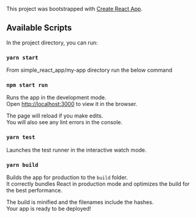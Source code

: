 This project was bootstrapped with [Create React App](https://github.com/facebook/create-react-app).

## Available Scripts

In the project directory, you can run:

### `yarn start`

From simple_react_app/my-app directory run the below command

### `npm start run`

Runs the app in the development mode.<br />
Open [http://localhost:3000](http://localhost:3000) to view it in the browser.

The page will reload if you make edits.<br />
You will also see any lint errors in the console.

### `yarn test`

Launches the test runner in the interactive watch mode.<br />


### `yarn build`

Builds the app for production to the `build` folder.<br />
It correctly bundles React in production mode and optimizes the build for the best performance.

The build is minified and the filenames include the hashes.<br />
Your app is ready to be deployed!

